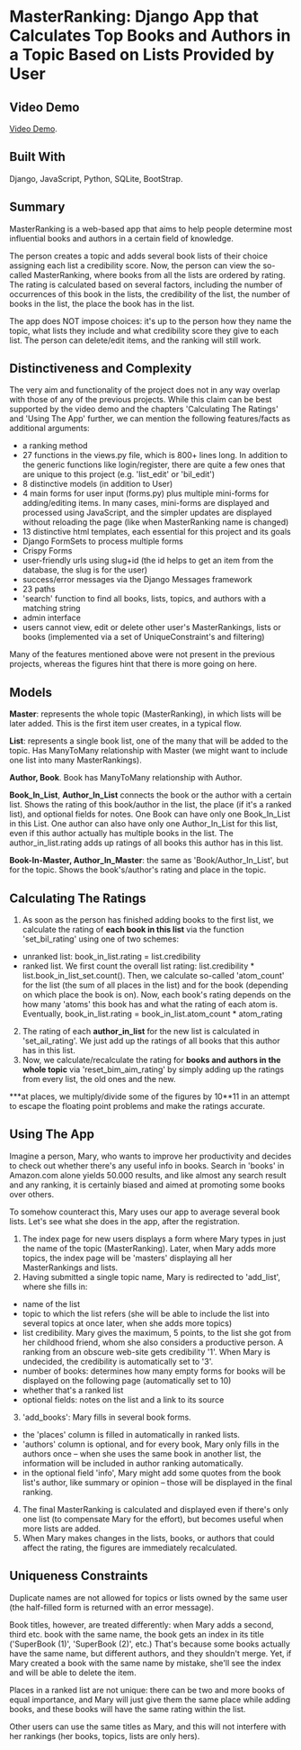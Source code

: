 # MasterRanking: Django App that Calculates Top Books and Authors in a Topic Based on Lists Provided by User

## Video Demo

[Video Demo]( https://youtu.be/h29ii7SVBuI).

## Built With

Django, JavaScript, Python, SQLite, BootStrap.

## Summary

MasterRanking is a web-based app that aims to help people determine most influential books and authors in a certain field of knowledge.

The person creates a topic and adds several book lists of their choice assigning each list a credibility score. Now, the person can view the so-called MasterRanking, where books from all the lists are ordered by rating. The rating is calculated based on several factors, including the number of occurrences of this book in the lists, the credibility of the list, the number of books in the list, the place the book has in the list.

The app does NOT impose choices: it's up to the person how they name the topic, what lists they include and what credibility score they give to each list. The person can delete/edit items, and the ranking will still work.

## Distinctiveness and Complexity

The very aim and functionality of the project does not in any way overlap with those of any of the previous projects. While this claim can be best supported by the video demo and the chapters 'Calculating The Ratings' and 'Using The App' further, we can mention the following features/facts as additional arguments:

- a ranking method
- 27 functions in the views.py file, which is 800+ lines long. In addition to the generic functions like login/register, there are quite a few ones that are unique to this project (e.g. 'list\_edit' or 'bil\_edit')
- 8 distinctive models (in addition to User)
- 4 main forms for user input (forms.py) plus multiple mini-forms for adding/editing items. In many cases, mini-forms are displayed and processed using JavaScript, and the simpler updates are displayed without reloading the page (like when MasterRanking name is changed)
- 13 distinctive html templates, each essential for this project and its goals
- Django FormSets to process multiple forms
- Crispy Forms
- user-friendly urls using slug+id (the id helps to get an item from the database, the slug is for the user)
- success/error messages via the Django Messages framework
- 23 paths
- 'search' function to find all books, lists, topics, and authors with a matching string
- admin interface
- users cannot view, edit or delete other user's MasterRankings, lists or books (implemented via a set of UniqueConstraint's and filtering)

Many of the features mentioned above were not present in the previous projects, whereas the figures hint that there is more going on here.

## Models

**Master**: represents the whole topic (MasterRanking), in which lists will be later added. This is the first item user creates, in a typical flow.

**List**: represents a single book list, one of the many that will be added to the topic. Has ManyToMany relationship with Master (we might want to include one list into many MasterRankings).

**Author, Book**. Book has ManyToMany relationship with Author.

**Book\_In\_List**, **Author\_In\_List** connects the book or the author with a certain list. Shows the rating of this book/author in the list, the place (if it's a ranked list), and optional fields for notes. One Book can have only one Book\_In\_List in this List. One author can also have only one Author\_In\_List for this list, even if this author actually has multiple books in the list. The author\_in\_list.rating adds up ratings of all books this author has in this list.

**Book-In-Master, Author\_In\_Master**: the same as 'Book/Author\_In\_List', but for the topic. Shows the book's/author's rating and place in the topic.

## Calculating The Ratings

1. As soon as the person has finished adding books to the first list, we calculate the rating of **each book in this list** via the function 'set\_bil\_rating' using one of two schemes:

  - unranked list: book\_in\_list.rating = list.credibility
  - ranked list. We first count the overall list rating: list.credibility \* list.book\_in\_list\_set.count(). Then, we calculate so-called 'atom\_count' for the list (the sum of all places in the list) and for the book (depending on which place the book is on). Now, each book's rating depends on the how many 'atoms' this book has and what the rating of each atom is. Eventually, book\_in\_list.rating = book\_in\_list.atom\_count \* atom\_rating

2. The rating of each **author\_in\_list** for the new list is calculated in 'set\_ail\_rating'. We just add up the ratings of all books that this author has in this list.
3. Now, we calculate/recalculate the rating for **books and authors in the whole topic** via 'reset\_bim\_aim\_rating' by simply adding up the ratings from every list, the old ones and the new.

\*\*\*at places, we multiply/divide some of the figures by 10\*\*11 in an attempt to escape the floating point problems and make the ratings accurate.

## Using The App

Imagine a person, Mary, who wants to improve her productivity and decides to check out whether there's any useful info in books. Search in 'books' in Amazon.com alone yields 50.000 results, and like almost any search result and any ranking, it is certainly biased and aimed at promoting some books over others.

To somehow counteract this, Mary uses our app to average several book lists. Let's see what she does in the app, after the registration.

1. The index page for new users displays a form where Mary types in just the name of the topic (MasterRanking). Later, when Mary adds more topics, the index page will be 'masters' displaying all her MasterRankings and lists.
2. Having submitted a single topic name, Mary is redirected to 'add\_list', where she fills in:
  - name of the list
  - topic to which the list refers (she will be able to include the list into several topics at once later, when she adds more topics)
  - list credibility. Mary gives the maximum, 5 points, to the list she got from her childhood friend, whom she also considers a productive person. A ranking from an obscure web-site gets credibility '1'. When Mary is undecided, the credibility is automatically set to '3'.
  - number of books: determines how many empty forms for books will be displayed on the following page (automatically set to 10)
  - whether that's a ranked list
  - optional fields: notes on the list and a link to its source

3. 'add\_books': Mary fills in several book forms.

  - the 'places' column is filled in automatically in ranked lists.
  - 'authors' column is optional, and for every book, Mary only fills in the authors once – when she uses the same book in another list, the information will be included in author ranking automatically.
  - in the optional field 'info', Mary might add some quotes from the book list's author, like summary or opinion – those will be displayed in the final ranking.

4. The final MasterRanking is calculated and displayed even if there's only one list (to compensate Mary for the effort), but becomes useful when more lists are added.
5. When Mary makes changes in the lists, books, or authors that could affect the rating, the figures are immediately recalculated.

## Uniqueness Constraints

Duplicate names are not allowed for topics or lists owned by the same user (the half-filled form is returned with an error message).

Book titles, however, are treated differently: when Mary adds a second, third etc. book with the same name, the book gets an index in its title ('SuperBook (1)', 'SuperBook (2)', etc.) That's because some books actually have the same name, but different authors, and they shouldn't merge. Yet, if Mary created a book with the same name by mistake, she'll see the index and will be able to delete the item.

Places in a ranked list are not unique: there can be two and more books of equal importance, and Mary will just give them the same place while adding books, and these books will have the same rating within the list.

Other users can use the same titles as Mary, and this will not interfere with her rankings (her books, topics, lists are only hers).